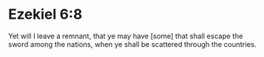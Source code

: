 # Ezekiel 6:8

Yet will I leave a remnant, that ye may have [some] that shall escape the sword among the nations, when ye shall be scattered through the countries.